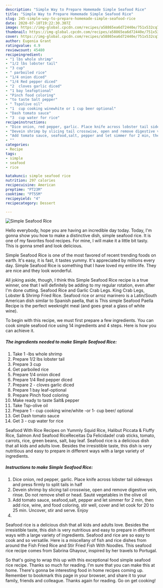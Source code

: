 ```yaml
---
description: "Simple Way to Prepare Homemade Simple Seafood Rice"
title: "Simple Way to Prepare Homemade Simple Seafood Rice"
slug: 245-simple-way-to-prepare-homemade-simple-seafood-rice
date: 2020-07-18T19:22:30.307Z
image: https://img-global.cpcdn.com/recipes/a58865ea6d72440e/751x532cq70/simple-seafood-rice-recipe-main-photo.jpg
thumbnail: https://img-global.cpcdn.com/recipes/a58865ea6d72440e/751x532cq70/simple-seafood-rice-recipe-main-photo.jpg
cover: https://img-global.cpcdn.com/recipes/a58865ea6d72440e/751x532cq70/simple-seafood-rice-recipe-main-photo.jpg
author: Eugenia Grant
ratingvalue: 4.9
reviewcount: 45480
recipeingredient:
- "1 lbs whole shrimp"
- "1/2 lbs lobster tail"
- "3 cup"
- " parboiled rice"
- "1/4 onion diced"
- "1/4 Red pepper diced"
- "2  cloves garlic diced"
- "1 bay leafoptional"
- "Pinch food coloring"
- "to taste Salt pepper"
- " Tspolive oil"
- "1  cup cooking winewhite or 1 cup beer optional"
- "Dash tomato sauce"
- "3  cup water for rice"
recipeinstructions:
- "Dice onion, red pepper, garlic. Place knife across lobster tail sideways and press firmly to split tails in half"
- "Devein shrimp by slicing tail crosswise, open and remove digestive vein, rinse. Do not remove shell or head. Sauté vegetables in the olive oil"
- "Add tomato sauce, seafood,salt, pepper and let simmer for 2 min, then add rice, wine, and food coloring, stir well, cover and let cook for 20 to 25 min. Uncover, stir and serve. Enjoy"
- ""
categories:
- Recipe
tags:
- simple
- seafood
- rice

katakunci: simple seafood rice 
nutrition: 297 calories
recipecuisine: American
preptime: "PT23M"
cooktime: "PT55M"
recipeyield: "4"
recipecategory: Dessert

---
```



![Simple Seafood Rice](https://img-global.cpcdn.com/recipes/a58865ea6d72440e/751x532cq70/simple-seafood-rice-recipe-main-photo.jpg)

Hello everybody, hope you are having an incredible day today. Today, I'm gonna show you how to make a distinctive dish, simple seafood rice. It is one of my favorites food recipes. For mine, I will make it a little bit tasty. This is gonna smell and look delicious.

Simple Seafood Rice is one of the most favored of recent trending foods on earth. It's easy, it is fast, it tastes yummy. It's appreciated by millions every day. Simple Seafood Rice is something that I have loved my entire life. They are nice and they look wonderful.

All joking aside, though, I think this Simple Seafood Rice recipe is a true winner, one that I will definitely be adding to my regular rotation, even after I&#39;m done cutting. Seafood Rice and Garlic Crab Legs. King Crab Legs, Lobster &amp; Shrimp Fried Rice. Seafood rice or arroz marinero is a Latin/South American dish similar to Spanish paella, that is This simple Seafood Paella Recipe is the perfect weeknight meal (and goes great a glass of white wine).


To begin with this recipe, we must first prepare a few ingredients. You can cook simple seafood rice using 14 ingredients and 4 steps. Here is how you can achieve it.

<!--inarticleads1-->

##### The ingredients needed to make Simple Seafood Rice:

1. Take 1 -lbs whole shrimp
1. Prepare 1/2 lbs lobster tail
1. Prepare 3 cup
1. Get  parboiled rice
1. Prepare 1/4 onion diced
1. Prepare 1/4 Red pepper diced
1. Prepare 2 - cloves garlic diced
1. Prepare 1 bay leaf-optional
1. Prepare Pinch food coloring
1. Make ready to taste Salt&amp; pepper
1. Take  Tsp-olive oil
1. Prepare 1 - cup cooking wine/white -or 1- cup beer/ optional
1. Get Dash tomato sauce
1. Get 3 - cup water for rice


Seafood With Rice Recipes on Yummly Squid Rice, Halibut Piccata &amp; Fluffy Rice, Salmon And Seafood RiceReceitas Da Felicidade! crab sticks, tomato, carrots, rice, green beans, salt, bay leaf. Seafood rice is a delicious dish that all kids and adults love. Besides the irresistible taste, this dish is very nutritious and easy to prepare in different ways with a large variety of ingredients. 

<!--inarticleads2-->

##### Instructions to make Simple Seafood Rice:

1. Dice onion, red pepper, garlic. Place knife across lobster tail sideways and press firmly to split tails in half
1. Devein shrimp by slicing tail crosswise, open and remove digestive vein, rinse. Do not remove shell or head. Sauté vegetables in the olive oil
1. Add tomato sauce, seafood,salt, pepper and let simmer for 2 min, then add rice, wine, and food coloring, stir well, cover and let cook for 20 to 25 min. Uncover, stir and serve. Enjoy
1. 


Seafood rice is a delicious dish that all kids and adults love. Besides the irresistible taste, this dish is very nutritious and easy to prepare in different ways with a large variety of ingredients. Seafood and rice are so easy to cook and so versatile. Here is a miscellany of fish and rice dishes from around the Fish Fried Rice and Stir Fried Fish With Noodles. This seafood rice recipe comes from Sabrina Ghayour, inspired by her travels to Portugal. 

So that's going to wrap this up with this exceptional food simple seafood rice recipe. Thanks so much for reading. I'm sure that you can make this at home. There's gonna be interesting food in home recipes coming up. Remember to bookmark this page in your browser, and share it to your family, friends and colleague. Thanks again for reading. Go on get cooking!
